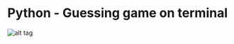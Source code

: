 # Python - Guessing game on terminal
![alt tag](https://cloud.githubusercontent.com/assets/15330574/23149305/d35ecff6-f79f-11e6-978e-bec68ae103bf.png)
